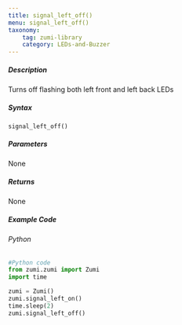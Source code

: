 ```yaml
---
title: signal_left_off()
menu: signal_left_off()
taxonomy:
    tag: zumi-library
    category: LEDs-and-Buzzer
---
```


##### Description
Turns off flashing both left front and left back LEDs

##### Syntax
```signal_left_off()```<br />

##### Parameters
None

##### Returns
None

##### Example Code
###### Python
```python
#Python code
from zumi.zumi import Zumi 
import time

zumi = Zumi()
zumi.signal_left_on()
time.sleep(2)
zumi.signal_left_off()
```